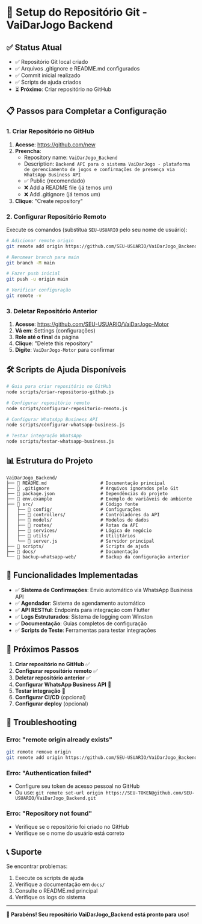 # 🚀 Setup do Repositório Git - VaiDarJogo Backend

## ✅ **Status Atual**

- ✅ Repositório Git local criado
- ✅ Arquivos .gitignore e README.md configurados
- ✅ Commit inicial realizado
- ✅ Scripts de ajuda criados
- ⏳ **Próximo**: Criar repositório no GitHub

## 📋 **Passos para Completar a Configuração**

### **1. Criar Repositório no GitHub**

1. **Acesse**: https://github.com/new
2. **Preencha**:
   - Repository name: `VaiDarJogo_Backend`
   - Description: `Backend API para o sistema VaiDarJogo - plataforma de gerenciamento de jogos e confirmações de presença via WhatsApp Business API`
   - ✅ Public (recomendado)
   - ❌ Add a README file (já temos um)
   - ❌ Add .gitignore (já temos um)
3. **Clique**: "Create repository"

### **2. Configurar Repositório Remoto**

Execute os comandos (substitua `SEU-USUARIO` pelo seu nome de usuário):

```bash
# Adicionar remote origin
git remote add origin https://github.com/SEU-USUARIO/VaiDarJogo_Backend.git

# Renomear branch para main
git branch -M main

# Fazer push inicial
git push -u origin main

# Verificar configuração
git remote -v
```

### **3. Deletar Repositório Anterior**

1. **Acesse**: https://github.com/SEU-USUARIO/VaiDarJogo-Motor
2. **Vá em**: Settings (configurações)
3. **Role até o final** da página
4. **Clique**: "Delete this repository"
5. **Digite**: `VaiDarJogo-Motor` para confirmar

## 🛠️ **Scripts de Ajuda Disponíveis**

```bash
# Guia para criar repositório no GitHub
node scripts/criar-repositorio-github.js

# Configurar repositório remoto
node scripts/configurar-repositorio-remoto.js

# Configurar WhatsApp Business API
node scripts/configurar-whatsapp-business.js

# Testar integração WhatsApp
node scripts/testar-whatsapp-business.js
```

## 📊 **Estrutura do Projeto**

```
VaiDarJogo_Backend/
├── 📄 README.md                    # Documentação principal
├── 📄 .gitignore                   # Arquivos ignorados pelo Git
├── 📄 package.json                 # Dependências do projeto
├── 📄 env.example                  # Exemplo de variáveis de ambiente
├── 📁 src/                         # Código fonte
│   ├── 📁 config/                  # Configurações
│   ├── 📁 controllers/             # Controladores da API
│   ├── 📁 models/                  # Modelos de dados
│   ├── 📁 routes/                  # Rotas da API
│   ├── 📁 services/                # Lógica de negócio
│   ├── 📁 utils/                   # Utilitários
│   └── 📄 server.js                # Servidor principal
├── 📁 scripts/                     # Scripts de ajuda
├── 📁 docs/                        # Documentação
└── 📁 backup-whatsapp-web/         # Backup da configuração anterior
```

## 🎯 **Funcionalidades Implementadas**

- ✅ **Sistema de Confirmações**: Envio automático via WhatsApp Business API
- ✅ **Agendador**: Sistema de agendamento automático
- ✅ **API RESTful**: Endpoints para integração com Flutter
- ✅ **Logs Estruturados**: Sistema de logging com Winston
- ✅ **Documentação**: Guias completos de configuração
- ✅ **Scripts de Teste**: Ferramentas para testar integrações

## 🔧 **Próximos Passos**

1. **Criar repositório no GitHub** ✅
2. **Configurar repositório remoto** ✅
3. **Deletar repositório anterior** ✅
4. **Configurar WhatsApp Business API** 🔄
5. **Testar integração** 🔄
6. **Configurar CI/CD** (opcional)
7. **Configurar deploy** (opcional)

## 🚨 **Troubleshooting**

### **Erro: "remote origin already exists"**
```bash
git remote remove origin
git remote add origin https://github.com/SEU-USUARIO/VaiDarJogo_Backend.git
```

### **Erro: "Authentication failed"**
- Configure seu token de acesso pessoal no GitHub
- Ou use: `git remote set-url origin https://SEU-TOKEN@github.com/SEU-USUARIO/VaiDarJogo_Backend.git`

### **Erro: "Repository not found"**
- Verifique se o repositório foi criado no GitHub
- Verifique se o nome do usuário está correto

## 📞 **Suporte**

Se encontrar problemas:
1. Execute os scripts de ajuda
2. Verifique a documentação em `docs/`
3. Consulte o README.md principal
4. Verifique os logs do sistema

---

**🎉 Parabéns! Seu repositório VaiDarJogo_Backend está pronto para uso!**

